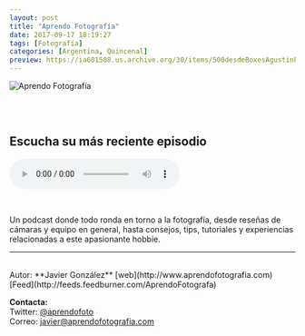 ```yaml
---
layout: post
title: "Aprendo Fotografía"
date: 2017-09-17 18:19:27
tags: [Fotografía]
categories: [Argentina, Quincenal]
preview: https://ia601508.us.archive.org/30/items/500desdeBoxesAgustinPalmeiro/foto300.png
---
```


![Aprendo Fotografía](https://ia601508.us.archive.org/30/items/500desdeBoxesAgustinPalmeiro/foto500.png)

<br/>
<br/>

## Escucha su más reciente episodio

<!--reproductor-feed=http://feeds.feedburner.com/AprendoFotografa-->
<!--reproductor-start-->
<audio id="audio" preload="auto" controls="" src="http://feedproxy.google.com/~r/AprendoFotografa/~5/89nlm-a9ZDk/7043037.mp3"></audio>
<!--reproductor-end-->

<br>

Un podcast donde todo ronda en torno a la fotografía, desde reseñas de cámaras y equipo en general, hasta consejos, tips, tutoriales y experiencias relacionadas a este apasionante hobbie.

_ _ _

<br>
Autor: **Javier González**  
[web](http://www.aprendofotografia.com)  
[Feed](http://feeds.feedburner.com/AprendoFotografa)  



**Contacta:**  
Twitter: [@aprendofoto](https://twitter.com/aprendofoto)  
Correo: [javier@aprendofotografia.com](mailto:javier@aprendofotografia.com)  

